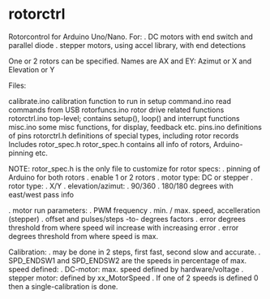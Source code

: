 # rotorctrl
Rotorcontrol for Arduino Uno/Nano.
For:
. DC motors with end switch and parallel diode
. stepper motors, using accel library, with end detections

One or 2 rotors can be specified. Names are AX and EY: Azimut or X and Elevation or Y

Files:

calibrate.ino	calibration function to run in setup
command.ino	read commands from USB
rotorfuncs.ino	rotor drive related functions
rotorctrl.ino	top-level; contains setup(), loop() and interrupt functions
misc.ino	some misc functions, for display, feedback etc.
pins.ino	definitions of pins
rotorctrl.h	definitions of special types, including rotor records
		Includes rotor_spec.h
rotor_spec.h	contains all info of rotors, Arduino-pinning etc.


NOTE: rotor_spec.h is the only file to customize for rotor specs:
. pinning of Arduino for both rotors
. enable 1 or 2 rotors
. motor type: DC or stepper
. rotor type: 
  . X/Y
  . elevation/azimut:
    . 90/360
    . 180/180 degrees with east/west pass info

. motor run parameters: 
.   PWM frequency
.   min. / max. speed, accelleration (stepper)
.   offset and pulses/steps -to- degrees factors
.   error degrees threshold from where speed wil increase with increasing error
.   error degrees threshold from where speed is max.

Calibration:
. may be done in 2 steps, first fast, second slow and accurate.
. SPD_ENDSW1 and SPD_ENDSW2 are the speeds in percentage of max. speed defined:
.   DC-motor: max. speed defined by hardware/voltage
.   stepper motor: defined by xx_MotorSpeed
. If one of 2 speeds is defined 0 then a single-calibration is done.
